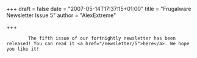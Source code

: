 
+++
draft = false
date = "2007-05-14T17:37:15+01:00"
title = "Frugalware Newsletter Issue 5"
author = "AlexExtreme"

+++

            The fifth issue of our fortnightly newsletter has been released! You can read it <a href="/newsletter/5">here</a>. We hope you like it!
            
        